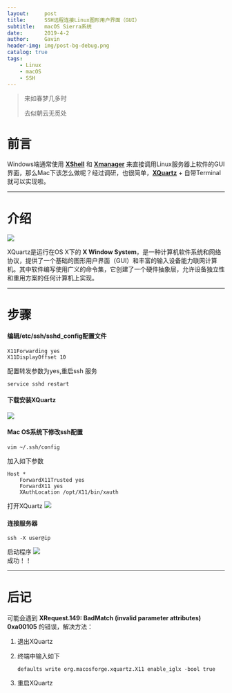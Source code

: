 ```yaml
---
layout:     post
title:      SSH远程连接Linux图形用户界面（GUI）
subtitle:   macOS Sierra系统
date:       2019-4-2
author:     Gavin
header-img: img/post-bg-debug.png
catalog: true
tags:
    - Linux
    - macOS
    - SSH
---
```


> 来如春梦几多时
> 
> 去似朝云无觅处

# 前言

Windows端通常使用 [**XShell**](https://xshell.en.softonic.com/) 和 [**Xmanager**](http://www.xshellcn.com/) 来直接调用Linux服务器上软件的GUI界面，那么Mac下该怎么做呢？经过调研，也很简单，[**XQuartz**](https://www.xquartz.org/) + 自带Terminal就可以实现啦。

---

# 介绍

![](https://ws3.sinaimg.cn/large/006tKfTcly1g1oiu46p77j30sp0ergoh.jpg)  

XQuartz是运行在OS X下的 **X Window System**，是一种计算机软件系统和网络协议，提供了一个基础的图形用户界面（GUI）和丰富的输入设备能力联网计算机。其中软件编写使用广义的命令集，它创建了一个硬件抽象层，允许设备独立性和重用方案的任何计算机上实现。  

---

# 步骤

#### 编辑/etc/ssh/sshd_config配置文件

```
X11Forwarding yes
X11DisplayOffset 10
```
配置转发参数为yes,重启ssh 服务  

```
service sshd restart
```

#### 下载安装XQuartz

![](https://ws3.sinaimg.cn/large/006tKfTcly1g1oizxg15ej30vw0fn7hq.jpg)  

#### Mac OS系统下修改ssh配置

```
vim ~/.ssh/config
```
加入如下参数

```
Host *
	ForwardX11Trusted yes
	ForwardX11 yes
	XAuthLocation /opt/X11/bin/xauth
```

打开XQuartz
![](https://ws2.sinaimg.cn/large/006tKfTcly1g1oj2s8ao8j30dk09idg0.jpg)  

#### 连接服务器  

```
ssh -X user@ip
```

启动程序
![](https://ws2.sinaimg.cn/large/006tKfTcly1g1oj5iqavxj30in0jyt9j.jpg)  
成功！！

---

# 后记

可能会遇到 **XRequest.149: BadMatch (invalid parameter attributes) 0xa00105** 的错误，解决方法：  

1. 退出XQuartz  
2. 终端中输入如下

	```
	defaults write org.macosforge.xquartz.X11 enable_iglx -bool true 
	```
3. 重启XQuartz 
